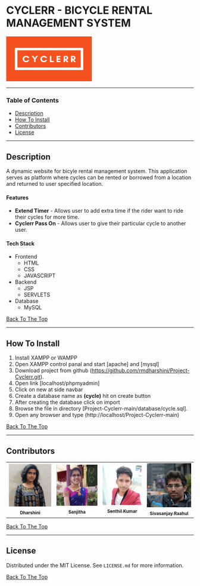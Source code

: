 # CYCLERR - BICYCLE RENTAL MANAGEMENT SYSTEM

<img src="Assets/logo.png" width="230" height="120" />

---

### Table of Contents

- [Description](#description)
- [How To Install](#how-to-install)
- [Contributors](#contributors)
- [License](#license)

---

## Description

A dynamic website for bicyle rental management system. This application serves as platform where cycles can be rented or borrowed from a location and returned to user specified location.

#### Features

- **Extend Timer** - Allows user to add extra time if the rider want to ride their cycles for more time.
- **Cyclerr Pass On** - Allows user to give their particular cycle to another user.

#### Tech Stack

- Frontend
  - HTML
  - CSS
  - JAVASCRIPT
- Backend
  - JSP
  - SERVLETS
- Database
  - MySQL

[Back To The Top](#CYCLERR---BICYCLE-RENTAL-MANAGEMENT-SYSTEM)

---

## How To Install

1. Install XAMPP or WAMPP
2. Open XAMPP control panal and start [apache] and [mysql]
3. Download project from github (https://github.com/rmdharshini/Project-Cyclerr.git).
4. Open link [localhost/phpmyadmin]
5. Click on new at side navbar
6. Create a database name as **(cycle)** hit on create button
7. After creating the database click on import
8. Browse the file in directory [Project-Cyclerr-main/database/cycle.sql].
9. Open any browser and type (http://localhost/Project-Cyclerr-main)

[Back To The Top](#CYCLERR---BICYCLE-RENTAL-MANAGEMENT-SYSTEM)

---

## Contributors

  <table>
    <tr>
      <td align="center"><a href=""><img src="Assets/contributors/dhar.jpeg" width="200px;" alt="DHARSHINI"/><br /><sub><b>Dharshini</b></sub></a><br /><a href="#question-kentcdodds" ></a></td>
      <td align="center"><a href="#"><img src="Assets/contributors/sanjitha.jpeg" width="200px;" alt="SANJITHA"/><br /><sub><b>Sanjitha</b></sub></a><br /></td>
      <td align="center"><a href="https://github.com/senthiljack2808"><img src="Assets/contributors/senthil.jpeg" width="200px;" alt="SENTHIL"/><br /><sub><b>Senthil Kumar</b></sub></a><br /></td>
      <td align="center"><a href="https://github.com/ssrrajamani"><img src="Assets/contributors/sivasanjayraahul.jpeg" width="200px;" alt="SIVASANJAY"/><br /><sub><b>Sivasanjay Raahul</b></sub></a><br /></td>
    </tr>
  </table>

[Back To The Top](#CYCLERR---BICYCLE-RENTAL-MANAGEMENT-SYSTEM)

---

## License

Distributed under the MIT License. See `LICENSE.md` for more information.

[Back To The Top](#CYCLERR---BICYCLE-RENTAL-MANAGEMENT-SYSTEM)
